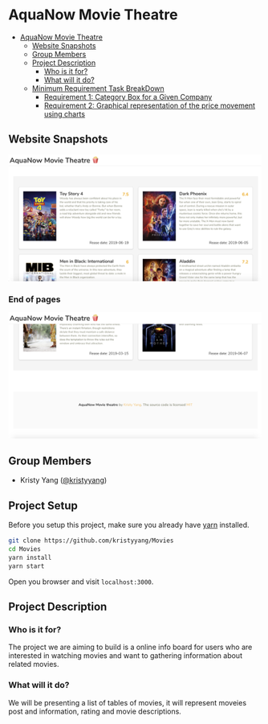 # AquaNow Movie Theatre

- [AquaNow Movie Theatre](#AquaNow-Movie-Theatre)
  - [Website Snapshots](#Website-Snapshots)
  - [Group Members](#Group-Members)
  - [Project Description](#Project-Description)
    - [Who is it for?](#Who-is-it-for)
    - [What will it do?](#What-will-it-do)
  - [Minimum Requirement Task BreakDown](#Minimum-Requirement-Task-BreakDown)
    - [Requirement 1: Category Box for a Given Company](#Requirement-1-Category-Box-for-a-Given-Company)
    - [Requirement 2: Graphical representation of the price movement using charts](#Requirement-2-Graphical-representation-of-the-price-movement-using-charts)

## Website Snapshots

![snapshot 1](snapshot_1.png)

### End of pages

![snapshot 2](snapshot_2.png)

## Group Members

- Kristy Yang ([@kristyyang](https://github.com/kristyyang))

## Project Setup

Before you setup this project, make sure you already have [yarn](https://yarnpkg.com/en/) installed.

```bash
git clone https://github.com/kristyyang/Movies
cd Movies
yarn install
yarn start
```

Open you browser and visit `localhost:3000`.

## Project Description

### Who is it for?

The project we are aiming to build is a online info board for users who are interested in watching movies and want to gathering information about related movies.

### What will it do?

We will be presenting a list of tables of movies, it will represent moveies post and information, rating and movie descriptions.
